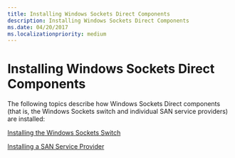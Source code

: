 ```yaml
---
title: Installing Windows Sockets Direct Components
description: Installing Windows Sockets Direct Components
ms.date: 04/20/2017
ms.localizationpriority: medium
---
```


# Installing Windows Sockets Direct Components





The following topics describe how Windows Sockets Direct components (that is, the Windows Sockets switch and individual SAN service providers) are installed:

[Installing the Windows Sockets Switch](installing-the-windows-sockets-switch.md)

[Installing a SAN Service Provider](installing-a-san-service-provider.md)

 

 





